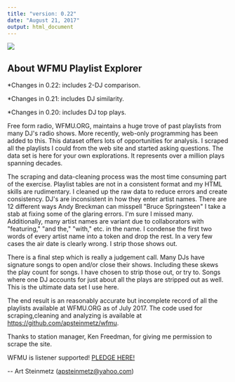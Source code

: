 ```yaml
---
title: "version: 0.22"
date: "August 21, 2017"
output: html_document
---
```

![](https://wfmu.org/wp-content/uploads/2016/03/BadgeCourage.png) 

## About WFMU Playlist Explorer


*Changes in 0.22: includes 2-DJ comparison.

*Changes in 0.21: includes DJ similarity.

*Changes in 0.20: includes DJ top plays.


Free form radio, WFMU.ORG, maintains a huge trove of past playlists from many DJ's radio shows.  More recently, web-only programming has been added to this.  This dataset offers lots of opportunities for analysis.  I scraped all the playlists I could from the web site and started asking questions.  The data set is here for your own explorations. It represents over a million plays spanning decades.

The scraping and data-cleaning process was the most time consuming part of the exercise. Playlist tables are not in a consistent format and my HTML skills are rudimentary.  I cleaned up the raw data to reduce errors and create consistency.  DJ's are inconsistent in how they enter artist names.  There are 12 different ways Andy Breckman can misspell "Bruce Springsteen"  I take a stab at fixing some of the glaring errors. I'm sure I missed many. Additionally, many artist names are variant due to collaborators with "featuring," "and the," "with," etc. in the name.  I condense the first two words of every artist name into a token and drop the rest. In a very few cases the air date is clearly wrong. I strip those shows out.

There is a final step which is really a judgement call.  Many DJs have signature songs to open and/or close their shows.  Including these skews the play count for songs.  I have chosen to strip those out, or try to.  Songs where one DJ accounts for just about all the plays are stripped out as well.  This is the ultimate data set I use here.

The end result is an reasonably accurate but incomplete record of all the playlists available at WFMU.ORG as of July 2017.  The code used for scraping,cleaning and analyzing is available at https://github.com/apsteinmetz/wfmu.

Thanks to station manager, Ken Freedman, for giving me permission to scrape the site.

WFMU is listener supported!  [PLEDGE HERE!](https://pledge.wfmu.org/donate?step=landing)

-- Art Steinmetz (apsteinmetz@yahoo.com)
